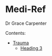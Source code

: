 # Medi-Ref

Dr Grace Carpenter

Contents:
- [Trauma](/_topics/trauma.md)
  - [Heading 3](/_topics/trauma.md#heading-3)
